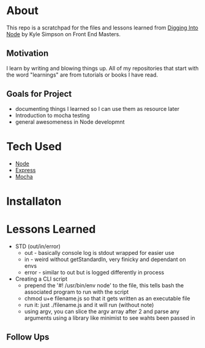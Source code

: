 # About

This repo is a scratchpad for the files and lessons learned from [Digging Into Node](https://frontendmasters.com/courses/digging-into-node) by Kyle Simpson on Front End Masters.

## Motivation

I learn by writing and blowing things up. All of my repositories that start with the word "learnings" are from tutorials or books I have read.

## Goals for Project

-   documenting things I learned so I can use them as resource later
-   Introduction to mocha testing
-   general awesomeness in Node developmnt

# Tech Used

-   [Node](https://nodejs.org/en/)
-   [Express](https://express.com/)
-   [Mocha](https://mochajs.or/)

# Installaton

# Lessons Learned

-   STD (out/in/error)
    -   out - basically console log is stdout wrapped for easier use
    -   in - weird without getStandardIn, very finicky and dependant on envs
    -   error - similar to out but is logged differently in process
-   Creating a CLI script
    -   prepend the '#! /usr/bin/env node' to the file, this tells bash the associated program to run with the script
    -   chmod u+e filename.js so that it gets written as an executable file
    -   run it: just ./filename.js and it will run (without note)
    -   using argv, you can slice the argv array after 2 and parse any arguments using a library like minimist to see wahts been passed in

## Follow Ups
